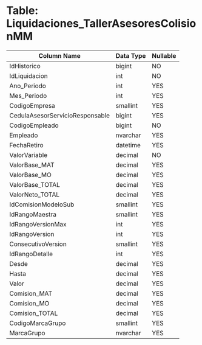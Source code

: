 # Table: Liquidaciones_TallerAsesoresColisionMM

| Column Name | Data Type | Nullable |
|-------------|-----------|----------|
| IdHistorico | bigint | NO |
| IdLiquidacion | int | NO |
| Ano_Periodo | int | YES |
| Mes_Periodo | int | YES |
| CodigoEmpresa | smallint | YES |
| CedulaAsesorServicioResponsable | bigint | YES |
| CodigoEmpleado | bigint | NO |
| Empleado | nvarchar | YES |
| FechaRetiro | datetime | YES |
| ValorVariable | decimal | NO |
| ValorBase_MAT | decimal | YES |
| ValorBase_MO | decimal | YES |
| ValorBase_TOTAL | decimal | YES |
| ValorNeto_TOTAL | decimal | YES |
| IdComisionModeloSub | smallint | YES |
| IdRangoMaestra | smallint | YES |
| IdRangoVersionMax | int | YES |
| IdRangoVersion | int | YES |
| ConsecutivoVersion | smallint | YES |
| IdRangoDetalle | int | YES |
| Desde | decimal | YES |
| Hasta | decimal | YES |
| Valor | decimal | YES |
| Comision_MAT | decimal | YES |
| Comision_MO | decimal | YES |
| Comision_TOTAL | decimal | YES |
| CodigoMarcaGrupo | smallint | YES |
| MarcaGrupo | nvarchar | YES |
